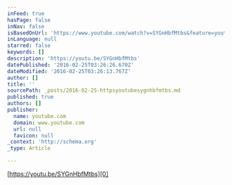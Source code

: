 ```yaml
---
inFeed: true
hasPage: false
inNav: false
isBasedOnUrl: 'https://www.youtube.com/watch?v=SYGnHbfMtbs&feature=youtu.be'
inLanguage: null
starred: false
keywords: []
description: 'https://youtu.be/SYGnHbfMtbs'
datePublished: '2016-02-25T03:26:26.670Z'
dateModified: '2016-02-25T03:26:13.767Z'
author: []
title: ''
sourcePath: _posts/2016-02-25-httpsyoutubesygnhbfmtbs.md
published: true
authors: []
publisher:
  name: youtube.com
  domain: www.youtube.com
  url: null
  favicon: null
_context: 'http://schema.org'
_type: Article

---
```

[https://youtu.be/SYGnHbfMtbs][0]

[0]: null